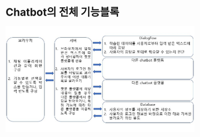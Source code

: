 # Chatbot의 전체 기능블록
<img src=https://github.com/kojihun/Chatbot/blob/master/1.%20Dialogflow/%EA%B8%B0%EB%8A%A5%EB%B8%94%EB%A1%9D.JPG>
